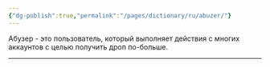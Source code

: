 ```yaml
---
{"dg-publish":true,"permalink":"/pages/dictionary/ru/abuzer/"}
---
```



Абузер - это пользователь, который выполняет действия с многих аккаунтов с целью получить дроп по-больше.

---
